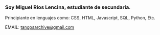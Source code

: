 ### Soy Miguel Ríos Lencina, estudiante de secundaria.
Principiante en lenguajes como: CSS, HTML, Javascript, SQL, Python, Etc.

EMAIL: tangosarchive@gmail.com

